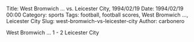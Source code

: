 Title: West Bromwich … vs. Leicester City, 1994/02/19
Date: 1994/02/19 00:00
Category: sports
Tags: football, football scores, West Bromwich …, Leicester City
Slug: west-bromwich-vs-leicester-city
Author: carbonero


West Bromwich … 1 - 2 Leicester City

